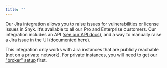 ```yaml
---
title: ""
---
```


Our Jira integration allows you to raise issues for vulnerabilities or license issues in Snyk. It’s available to all our Pro and Enterprise customers. Our integration includes an API ([see our API docs](https://snyk.docs.apiary.io/#reference/projects/project-jira-issues)), and a way to manually raise a Jira issue in the UI (documented here).

This integration only works with Jira instances that are publicly reachable (not on a private network). For private instances, you will need to get [our "broker" setup](https://snyk.io/docs/snyk-broker) first.
